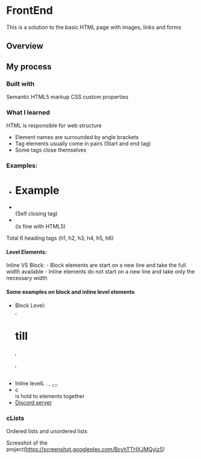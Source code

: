 # FrontEnd

This is a solution to the basic HTML page with images, links and forms

## Overview

## My process
### Built with
Semantic HTML5 markup
CSS custom properties

### What I learned
HTML is responsible for web structure
- Element names are surrounded by angle brackets
- Tag elements usually come in pairs (Start and end tag)
-  Some tags close themselves

### Examples:
- <h1> Example </h1>
- <br/> (Self closing tag)
- <br> (is fine with HTML5)

Total 6 heading tags (h1, h2, h3, h4, h5, h6)

#### Level Elements:
  Inline VS Block:
    - Block elements are start on a new line and take the full width available
    - Inline elements do not start on a new line and take only the necessary width

#### Some examples on block and inline level elements
 - Block Level: <div>, <h1> till <h6>, <p>,
 - Inline levelL <span>. <a>, <button>
 - c<div> is hold to elements together
 - <a href="https://discord.gg/frontend" target="_blank">Discord server</a>
  
### cLists
Ordered lists and unordered lists
  
Screeshot of the project(https://screenshot.googleplex.com/BcyhTTHXJMQyjz5)

